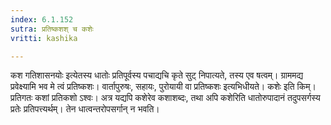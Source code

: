 ```yaml
---
index: 6.1.152
sutra: प्रतिष्कशश् च कशेः
vritti: kashika

---
```

कश गतिशासनयोः इत्येतस्य धातोः प्रतिपूर्वस्य पचाद्यचि कृते सुट् निपात्यते, तस्य एव षत्वम्। ग्राममद्य प्रवेक्ष्यामि भव मे त्वं प्रतिष्कशः। वार्तापुरुषः, सहायः, पुरोयायी वा प्रतिष्कशः इत्यभिधीयते। कशेः इति किम्। प्रतिगतः कशां प्रतिकशो ऽश्वः। अत्र यद्यपि कशेरेव कशाशब्दः, तथा अपि कशेरिति धातोरुपादानं तदुपसर्गस्य प्रतेः प्रतिपत्त्यर्थम्। तेन धात्वन्तरोपसर्गान् न भवति।